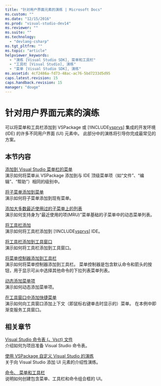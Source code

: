 ```yaml
---
title: "针对用户界面元素的演练 | Microsoft Docs"
ms.custom: ""
ms.date: "12/15/2016"
ms.prod: "visual-studio-dev14"
ms.reviewer: ""
ms.suite: ""
ms.technology: 
  - "devlang-csharp"
ms.tgt_pltfrm: ""
ms.topic: "article"
helpviewer_keywords: 
  - "演练 [Visual Studio SDK], 菜单和工具栏"
  - "工具栏 [Visual Studio], 演练"
  - "菜单 [Visual Studio SDK], 演练"
ms.assetid: 4cf2486a-fd73-48ac-ac76-5bd7233d5d95
caps.latest.revision: 15
caps.handback.revision: 15
manager: "douge"
---
```

# 针对用户界面元素的演练
可以将菜单和工具栏添加到 VSPackage 或 [!INCLUDE[vsprvs](../code-quality/includes/vsprvs_md.md)] 集成的开发环境 \(IDE\) 的许多不同用户界面 \(UI\) 元素中。 此部分中的演练将引导你完成最常见的方案。  
  
## 本节内容  
 [添加到 Visual Studio 菜单栏的菜单](../extensibility/adding-a-menu-to-the-visual-studio-menu-bar.md)  
 演示如何将菜单从 VSPackage 添加到与 IDE 顶级菜单项（如“文件”、“编辑”、“帮助”）相同的级别中。  
  
 [将子菜单添加到菜单](../extensibility/adding-a-submenu-to-a-menu.md)  
 演示如何将子菜单添加到现有菜单。  
  
 [添加大多数最近使用过的子菜单上的列表](../extensibility/adding-a-most-recently-used-list-to-a-submenu.md)  
 演示如何支持身为“最近使用的项\(MRU\)”菜单基础的子菜单中的动态菜单列表。  
  
 [将工具栏添加](../extensibility/adding-a-toolbar.md)  
 演示如何将工具栏添加到 [!INCLUDE[vsprvs](../code-quality/includes/vsprvs_md.md)] IDE。  
  
 [将工具栏添加到工具窗口](../extensibility/adding-a-toolbar-to-a-tool-window.md)  
 演示如何将工具栏添加到工具窗口。  
  
 [将菜单控制器添加到工具栏](../extensibility/adding-a-menu-controller-to-a-toolbar.md)  
 演示如何将菜单控制器添加到工具栏。 菜单控制器是包含默认命令和箭头的按钮，用于显示可从中选择其他命令的下拉列表菜单列表。  
  
 [动态添加菜单项](../extensibility/dynamically-adding-menu-items.md)  
 演示如何动态添加菜单项。  
  
 [在工具窗口中添加快捷菜单](../extensibility/adding-a-shortcut-menu-in-a-tool-window.md)  
 演示如何向工具窗口添加上下文（即鼠标右键单击时显示的）菜单。 在本例中即渐变服务工具窗口。  
  
## 相关章节  
 [Visual Studio 命令表 \(。Vsct\) 文件](../extensibility/internals/visual-studio-command-table-dot-vsct-files.md)  
 介绍如何为项目准备 Visual Studio 命令表。  
  
 [使用 VSPackage 自定义 Visual Studio 的演练](../misc/walkthroughs-for-customizing-visual-studio-by-using-vspackages.md)  
 关于向 Visual Studio 添加 UI 元素的介绍性演练。  
  
 [命令、 菜单和工具栏](../extensibility/internals/commands-menus-and-toolbars.md)  
 说明如何创建包含菜单、工具栏和命令组合框的 UI。